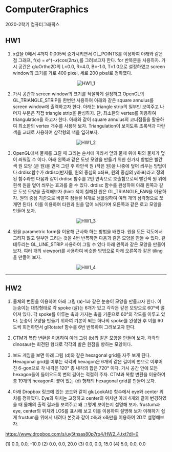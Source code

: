 # ComputerGraphics
2020-2학기 컴퓨터그래픽스

## HW1
1. x값을 0에서 4까지 0.005씩 증가시키면서 GL_POINTS를 이용하여 아래와 같은 점 그래프, f(x) = 𝑒^(−𝑥)cos(2𝜋𝑥),를 그려보고자 한다. 
for 반복문을 사용하자. 
가시 공간은 gluOrtho2D의 L=0.0, R=4.0, B=-1.0, T=1.0으로 설정하였고 screen window의 크기를 가로 400 pixel, 세로 200 pixel로 정하였다.

<div align="center">
  
  ![HW1_1](https://user-images.githubusercontent.com/71704350/145531738-79dd5a64-de80-4b75-a8fc-a8bf388be981.PNG)
  
</div>

2. 가시 공간과 screen window의 크기를 적절하게 설정하고 OpenGL의 GL_TRIANGLE_STRIP을 한번만 사용하여 아래와 같은 square annulus를 screen window에 출력하고자 한다.
아래는 triangle strip의 일부만 보여주고 나머지 부분은 직접 triangle strip을 완성하자. 
단, 최소한의 vertex를 이용하여 triangulation을 하고자 한다. 아래와 같이 square annulus의 코너점들을 활용하여 최소한의 vertex 개수를 사용해 보자. Triangulation이 보이도록 초록색과 파란색을 교대로 사용하여 삼각형의 색을 입혀보자.

<div align="center">

  ![HW1_2](https://user-images.githubusercontent.com/71704350/145532108-c6c13084-83e0-40f3-88a1-2b05dcdfb7e9.PNG)
  
</div>

3. OpenGL에서 물체를 그릴 때 그리는 순서에 따라서 앞의 물체 위에 뒤의 물체가 덮어 씌워질 수 이다. 아래 왼쪽과 같은 도넛 모양을 만들기 위한 한가지 방법은 빨간색 원 모양 (큰 원)을 먼저 그린 후 하얀색 원 (작은 원)을 나중에 덮어 씌우는 방법이다
drdisc함수가 drdisc(반지름, 원의 중심의 x좌표, 원의 중심의 y좌표)라고 정의된 함수라면 다음과 같이 drdisc 함수를 2번 연속으로 호출함으로써 빨간색 원 위에 흰색 원을 덮어 씌우는 효과를 줄 수 있다. 
drdisc 함수를 완성하여 아래 왼쪽과 같은 도넛 모양을 출력해보자 
(hint: 색이 칠해진 원은 GL_TRIANGLE_FAN을 이용하자. 원의 중심 기준으로 바깥쪽 점들을 N개로 샘플링하여 여러 개의 삼각형으로 쪼개면 된다). 
이를 이용하여 타원과 원을 덮어 씌워가며 오른쪽과 같은 로고 모양을 만들어 보자.

<div align="center">

  ![HW1_3](https://user-images.githubusercontent.com/71704350/145532221-52d991a5-2be5-4c8a-b7bb-03b0bbf2c0e0.PNG)
  
</div>

4. 원을 parametric form을 이용해 근사화 하는 방법을 배웠다. 
원을 모든 각도에서 그리지 않고 일부만 그리는 것을 4번 반복하면 다음과 같은 모양을 만들 수 있다. 
겉 테두리는 GL_LINE_STRIP 사용하여 그릴 수 있다 아래 왼쪽과 같은 모양을 만들어 보자.
여러 개의 viewport를 사용하여 비슷한 방법으로 아래 오른쪽과 같은 tiling을 만들어 보자.

<div align="center">
  
  ![HW1_4](https://user-images.githubusercontent.com/71704350/145532386-ca883673-aacb-43cd-981a-b64b2e74165b.PNG)

</div>



---------------------------

## HW2
1. 물체의 변환을 이용하여 아래 그림 (a)-1과 같은 눈송이 모양을 만들고자 한다. 
이 눈송이는 대칭형태로 각 spoke (살)는 6개가 있고 각각은 같은 모양으로 60°씩 떨어져 있다.
각 spoke를 이루는 축과 가지는 축을 기준으로 60°의 각도를 이루고 있다. 
눈송이 모양을 만들기 위하여 기본이 되는 하나의 spoke를 완성한 후 이를 60도씩 회전하면서 glRotatef 함수를 6번 반복하여 그려보고자 한다. 


2. CTM과 복합 변환을 이용하여 아래 그림 (b)와 같은 모양을 만들어 보자. 각각의 dinosaur는 회전된 형태로 각각의 발은 원점을 향하는 모양이다.


3. 보드 게임을 보면 아래 그림 (d)와 같은 hexagonal grid를 자주 보게 된다. 
Hexagonal grid를 이루는 각각의 hexagon은 6개의 같은 길이의 변으로 이루어진 6-gon으로 각 내각은 120° 총 내각의 합은 720° 이다.
가시 공간 안에 모든 hexagon들이 들어오도록 변의 길이는 적절히 주자.
CTM과 복합 변환을 이용하여 총 19개의 hexagon이 붙어 있는 (d) 형태의 hexagonal grid를 만들어 보자.


4. 아래 Dropbox 링크에 있는 코드와 같이 gluLookAt() 함수에서 eye와 center 위치를 정하였다.
Eye의 위치는 고정하고 center의 위치만 아래 4개와 같이 변경하였을 때 물체의 출력 결과를 보여주고 왜 그렇게 보이는지 설명해 보자. 
frustum과 eye, center의 위치와 LOS를 표시해 보고 이를 이용하여 설명해 보자
이해하기 쉽게 frustum을 위에서 내려다 본것과 같이 z축과 x축만을 이용하여 2D로 설명해보자.

https://www.dropbox.com/s/uy5tnsas80p7ro4/HW2_4.txt?dl=0

(1) 0.0, 0.0, -10.0 
(2) 0.0, 0.0, 20.0 
(3) 0.0, 0.0, 15.0 
(4) 5.0, 0.0, 0.0
